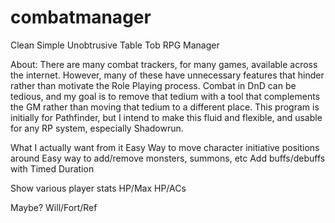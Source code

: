 combatmanager
=============

Clean Simple Unobtrusive Table Tob RPG Manager

About:
There are many combat trackers, for many games, available across the internet.  However, many of these have unnecessary features that hinder rather than motivate the Role Playing process.  Combat in DnD can be tedious, and my goal is to remove that tedium with a tool that complements the GM rather than moving that tedium to a different place.  This program is initially for Pathfinder, but I intend to make this fluid and flexible, and usable for any RP system, especially Shadowrun.

What I actually want from it
   Easy Way to move character initiative positions around
   Easy way to add/remove monsters, summons, etc
   Add buffs/debuffs with Timed Duration

   Show various player stats
     HP/Max HP/ACs 

  Maybe?
    Will/Fort/Ref
